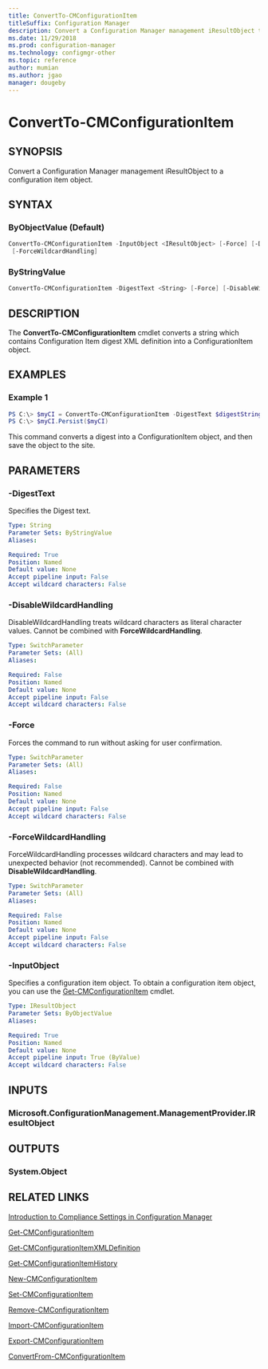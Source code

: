 ```yaml
---
title: ConvertTo-CMConfigurationItem
titleSuffix: Configuration Manager
description: Convert a Configuration Manager management iResultObject to a configuration item object.
ms.date: 11/29/2018
ms.prod: configuration-manager
ms.technology: configmgr-other
ms.topic: reference
author: mumian
ms.author: jgao
manager: dougeby
---
```


# ConvertTo-CMConfigurationItem

## SYNOPSIS

Convert a Configuration Manager management iResultObject to a configuration item object.

## SYNTAX

### ByObjectValue (Default)

```powershell
ConvertTo-CMConfigurationItem -InputObject <IResultObject> [-Force] [-DisableWildcardHandling]
 [-ForceWildcardHandling]
```

### ByStringValue

```powershell
ConvertTo-CMConfigurationItem -DigestText <String> [-Force] [-DisableWildcardHandling] [-ForceWildcardHandling]
```

## DESCRIPTION

The **ConvertTo-CMConfigurationItem** cmdlet converts a string which contains Configuration Item digest XML definition into a ConfigurationItem object.

## EXAMPLES

### Example 1

```powershell
PS C:\> $myCI = ConvertTo-CMConfigurationItem -DigestText $digestString 
PS C:\> $myCI.Persist($myCI)    
```

This command converts a digest into a ConfigurationItem object, and then save the object to the site.

## PARAMETERS

### -DigestText

Specifies the Digest text.

```yaml
Type: String
Parameter Sets: ByStringValue
Aliases:

Required: True
Position: Named
Default value: None
Accept pipeline input: False
Accept wildcard characters: False
```

### -DisableWildcardHandling

DisableWildcardHandling treats wildcard characters as literal character values. Cannot be combined with **ForceWildcardHandling**.

```yaml
Type: SwitchParameter
Parameter Sets: (All)
Aliases:

Required: False
Position: Named
Default value: None
Accept pipeline input: False
Accept wildcard characters: False
```

### -Force

Forces the command to run without asking for user confirmation.

```yaml
Type: SwitchParameter
Parameter Sets: (All)
Aliases:

Required: False
Position: Named
Default value: None
Accept pipeline input: False
Accept wildcard characters: False
```

### -ForceWildcardHandling

ForceWildcardHandling processes wildcard characters and may lead to unexpected behavior (not recommended). Cannot be combined with **DisableWildcardHandling**.

```yaml
Type: SwitchParameter
Parameter Sets: (All)
Aliases:

Required: False
Position: Named
Default value: None
Accept pipeline input: False
Accept wildcard characters: False
```

### -InputObject

Specifies a configuration item object.
To obtain a configuration item object, you can use the [Get-CMConfigurationItem](Get-CMConfigurationItem.md) cmdlet.

```yaml
Type: IResultObject
Parameter Sets: ByObjectValue
Aliases:

Required: True
Position: Named
Default value: None
Accept pipeline input: True (ByValue)
Accept wildcard characters: False
```

## INPUTS

### Microsoft.ConfigurationManagement.ManagementProvider.IResultObject

## OUTPUTS

### System.Object

## RELATED LINKS

[Introduction to Compliance Settings in Configuration Manager](http://go.microsoft.com/fwlink/?LinkId=211014)

[Get-CMConfigurationItem](Get-CMConfigurationItem.md)

[Get-CMConfigurationItemXMLDefinition](Get-CMConfigurationItemXMLDefinition.md)

[Get-CMConfigurationItemHistory](Get-CMConfigurationItemHistory.md)

[New-CMConfigurationItem](New-CMConfigurationItem.md)

[Set-CMConfigurationItem](Set-CMConfigurationItem.md)

[Remove-CMConfigurationItem](Remove-CMConfigurationItem.md)

[Import-CMConfigurationItem](Import-CMConfigurationItem.md)

[Export-CMConfigurationItem](Export-CMConfigurationItem.md)

[ConvertFrom-CMConfigurationItem](ConvertFrom-CMConfigurationItem.md)